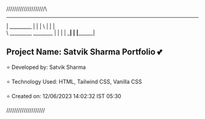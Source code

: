 /\/\/\/\/\/\/\/\/\/\/\/\/\/\/\/\/\/\/\/\
_____________
|  _________ |
|  |       \ |
|  |          
\  \_________
 \________   |
          |  |
| \_______|  |
|____________|

Project Name: Satvik Sharma Portfolio 💕
-------------------------------------------------

⭐ Developed by: Satvik Sharma

⭐ Technology Used: HTML, Tailwind CSS, Vanilla CSS

⭐ Created on: 12/06/2023 14:02:32 IST 05:30

\/\/\/\/\/\/\/\/\/\/\/\/\/\/\/\/\/\/\/\/